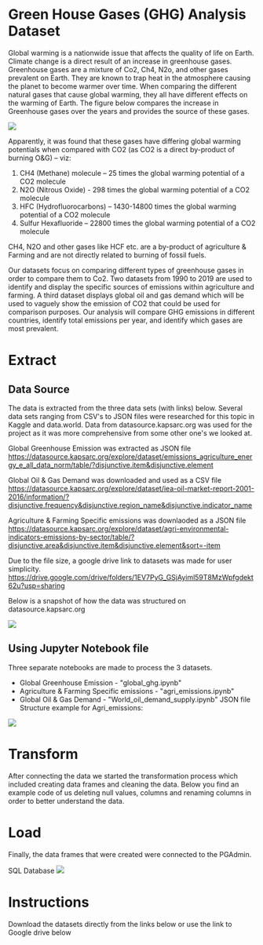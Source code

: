 # Green House Gases (GHG) Analysis Dataset

Global warming is a nationwide issue that affects the quality of life on Earth. Climate change is a direct result of an increase in greenhouse gases. Greenhouse gases are a mixture of Co2, Ch4, N2o, and other gases prevalent on Earth. They are known to trap heat in the atmosphere causing the planet to become warmer over time. When comparing the different natural gases that cause global warming, they all have different effects on the warming of Earth. 
The figure below compares the increase in Greenhouse gases over the years and provides the source of these gases. 

![](https://github.com/harsh-env/Project2a-Database/blob/main/outputs/Proposal1.JPG)

Apparently, it was found that these gases have differing global warming potentials when compared with CO2 (as CO2 is a direct by-product of burning O&G) – viz:
1. CH4 (Methane) molecule – 25 times the global warming potential of a CO2 molecule
2. N2O (Nitrous Oxide) - 298 times the global warming potential of a CO2 molecule
3. HFC (Hydrofluorocarbons) – 1430-14800 times the global warming potential of a CO2 molecule
4. Sulfur Hexafluoride – 22800 times the global warming potential of a CO2 molecule

CH4, N2O and other gases like HCF etc. are a by-product of agriculture & Farming and are not directly related to burning of fossil fuels.

Our datasets focus on comparing different types of greenhouse gases in order to compare them to Co2. Two datasets from 1990 to 2019 are used to identify and display the specific sources of emissions within agriculture and farming. A third dataset displays global oil and gas demand which will be used to vaguely show the emission of CO2 that could be used for comparison purposes. Our analysis will compare GHG emissions in different countries, identify total emissions per year, and identify which gases are most prevalent. 

# Extract
## Data Source 
The data is extracted from the three data sets (with links) below. 
Several data sets ranging from CSV's to JSON files were researched for this topic in Kaggle and data.world. 
Data from datasource.kapsarc.org was used for the project as it was more comprehensive from some other one's we looked at.  

Global Greenhouse Emission was extracted as JSON file 
https://datasource.kapsarc.org/explore/dataset/emissions_agriculture_energy_e_all_data_norm/table/?disjunctive.item&disjunctive.element

Global Oil & Gas Demand was downloaded and used as a CSV file
https://datasource.kapsarc.org/explore/dataset/iea-oil-market-report-2001-2016/information/?disjunctive.frequency&disjunctive.region_name&disjunctive.indicator_name

Agriculture & Farming Specific emissions was downlaoded as a JSON file
https://datasource.kapsarc.org/explore/dataset/agri-environmental-indicators-emissions-by-sector/table/?disjunctive.area&disjunctive.item&disjunctive.element&sort=-item

Due to the file size, a google drive link to datasets was made for user simplicity. 
https://drive.google.com/drive/folders/1EV7PyG_GSjAyiml59T8MzWpfgdekt62u?usp=sharing

Below is a snapshot of how the data was structured on datasource.kapsarc.org

![](https://github.com/harsh-env/Project2a-Database/blob/main/outputs/Agri_emissions_Dataset.JPG)

## Using Jupyter Notebook file 

Three separate notebooks are made to process the 3 datasets. 
- Global Greenhouse Emission - "global_ghg.ipynb"
- Agriculture & Farming Specific emissions - "agri_emissions.ipynb"
- Global Oil & Gas Demand - "World_oil_demand_supply.ipynb"
JSON file Structure example for Agri_emissions: 

![](https://github.com/harsh-env/Project2a-Database/blob/main/outputs/JSON_Schema.JPG)


# Transform

After connecting the data we started the transformation process which included creating data frames and cleaning the data. Below you find an example code of us deleting null values, columns and renaming columns in order to better understand the data. 

# Load

Finally, the data frames that were created were connected to the PGAdmin. 

SQL Database
![](https://github.com/harsh-env/Project2a-Database/blob/main/outputs/global_agriculture_%25emissions.JPG)

# Instructions

Download the datasets directly from the links below or use the link to Google drive below 

